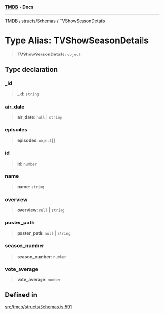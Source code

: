 [**TMDB**](../../../README.md) • **Docs**

***

[TMDB](../../../README.md) / [structs/Schemas](../README.md) / TVShowSeasonDetails

# Type Alias: TVShowSeasonDetails

> **TVShowSeasonDetails**: `object`

## Type declaration

### \_id

> **\_id**: `string`

### air\_date

> **air\_date**: `null` \| `string`

### episodes

> **episodes**: `object`[]

### id

> **id**: `number`

### name

> **name**: `string`

### overview

> **overview**: `null` \| `string`

### poster\_path

> **poster\_path**: `null` \| `string`

### season\_number

> **season\_number**: `number`

### vote\_average

> **vote\_average**: `number`

## Defined in

[src/tmdb/structs/Schemas.ts:591](https://github.com/Norviah/media-hub/blob/d809718af017974e095f312fcfa8bfdf58d3e3e5/src/tmdb/structs/Schemas.ts#L591)
